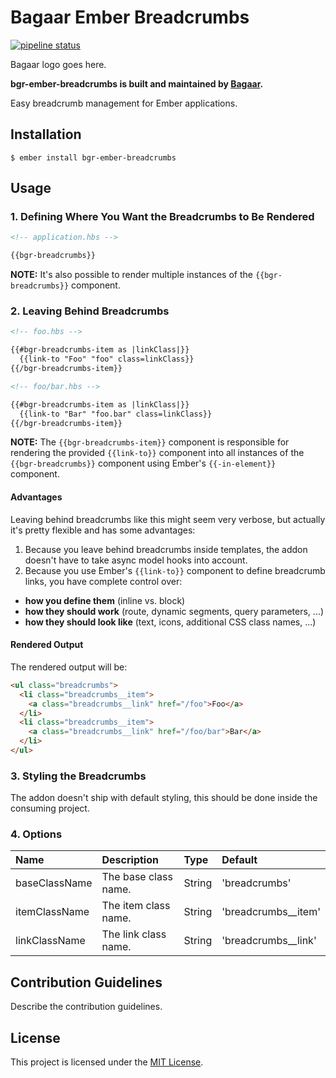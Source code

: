 # Bagaar Ember Breadcrumbs

[![pipeline status](https://git.bagaar.be/shelf/front-end/ember/bgr-ember-breadcrumbs/badges/develop/pipeline.svg)](https://git.bagaar.be/shelf/front-end/ember/bgr-ember-breadcrumbs/commits/develop)

Bagaar logo goes here.

**bgr-ember-breadcrumbs is built and maintained by [Bagaar](http://bagaar.be).**

Easy breadcrumb management for Ember applications.

## Installation

```shell
$ ember install bgr-ember-breadcrumbs
```

## Usage

### 1\. Defining Where You Want the Breadcrumbs to Be Rendered

```html
<!-- application.hbs -->

{{bgr-breadcrumbs}}
```

**NOTE:** It's also possible to render multiple instances of the `{{bgr-breadcrumbs}}` component.

### 2\. Leaving Behind Breadcrumbs

```html
<!-- foo.hbs -->

{{#bgr-breadcrumbs-item as |linkClass|}}
  {{link-to "Foo" "foo" class=linkClass}}
{{/bgr-breadcrumbs-item}}
```

```html
<!-- foo/bar.hbs -->

{{#bgr-breadcrumbs-item as |linkClass|}}
  {{link-to "Bar" "foo.bar" class=linkClass}}
{{/bgr-breadcrumbs-item}}
```

**NOTE:** The `{{bgr-breadcrumbs-item}}` component is responsible for rendering the provided `{{link-to}}` component into all instances of the `{{bgr-breadcrumbs}}` component using Ember's `{{-in-element}}` component.

#### Advantages

Leaving behind breadcrumbs like this might seem very verbose, but actually it's pretty flexible and has some advantages:

1. Because you leave behind breadcrumbs inside templates, the addon doesn't have to take async model hooks into account.
2. Because you use Ember's `{{link-to}}` component to define breadcrumb links, you have complete control over:
  - **how you define them** (inline vs. block)
  - **how they should work** (route, dynamic segments, query parameters, ...)
  - **how they should look like** (text, icons, additional CSS class names, ...)

#### Rendered Output

The rendered output will be:

```html
<ul class="breadcrumbs">
  <li class="breadcrumbs__item">
    <a class="breadcrumbs__link" href="/foo">Foo</a>
  </li>
  <li class="breadcrumbs__item">
    <a class="breadcrumbs__link" href="/foo/bar">Bar</a>
  </li>
</ul>
```

### 3\. Styling the Breadcrumbs

The addon doesn't ship with default styling, this should be done inside the consuming project.

### 4\. Options

Name          | Description          | Type   | Default
:------------ | :------------------- | :----- | :------------------
baseClassName | The base class name. | String | 'breadcrumbs'
itemClassName | The item class name. | String | 'breadcrumbs__item'
linkClassName | The link class name. | String | 'breadcrumbs__link'

## Contribution Guidelines

Describe the contribution guidelines.

## License

This project is licensed under the [MIT License](./LICENSE.md).

